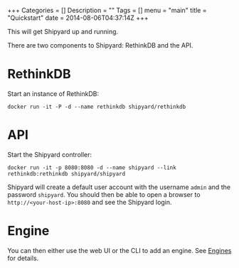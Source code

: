 +++
Categories = []
Description = ""
Tags = []
menu = "main"
title = "Quickstart"
date = 2014-08-06T04:37:14Z
+++

This will get Shipyard up and running.

There are two components to Shipyard: RethinkDB and the API.

# RethinkDB
Start an instance of RethinkDB:

`docker run -it -P -d --name rethinkdb shipyard/rethinkdb`

# API
Start the Shipyard controller:

`docker run -it -p 8080:8080 -d --name shipyard --link rethinkdb:rethinkdb shipyard/shipyard`

Shipyard will create a default user account with the username `admin` and the password `shipyard`.  You should then be able to open a browser to `http://<your-host-ip>:8080` and see the Shipyard login.

# Engine
You can then either use the web UI or the CLI to add an engine.  See [Engines](/docs/engines/) for details.
